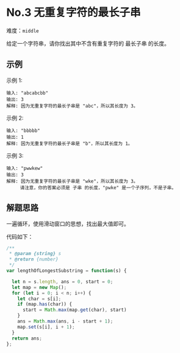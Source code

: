 # No.3 无重复字符的最长子串

难度：`middle`

给定一个字符串，请你找出其中不含有重复字符的 最长子串 的长度。

## 示例

示例 1:
```
输入: "abcabcbb"
输出: 3 
解释: 因为无重复字符的最长子串是 "abc"，所以其长度为 3。
```
示例 2:
```
输入: "bbbbb"
输出: 1
解释: 因为无重复字符的最长子串是 "b"，所以其长度为 1。
```
示例 3:
```
输入: "pwwkew"
输出: 3
解释: 因为无重复字符的最长子串是 "wke"，所以其长度为 3。
     请注意，你的答案必须是 子串 的长度，"pwke" 是一个子序列，不是子串。
```

## 解题思路

一遍循环，使用滑动窗口的思想，找出最大值即可。

代码如下：


```javascript
/**
 * @param {string} s
 * @return {number}
 */
var lengthOfLongestSubstring = function(s) {

  let n = s.length, ans = 0, start = 0;
  let map = new Map();
  for (let i = 0; i < n; i++) {
    let char = s[i];
    if (map.has(char)) {
      start = Math.max(map.get(char), start)
    }
    ans = Math.max(ans, i - start + 1);
    map.set(s[i], i + 1);
  }
  return ans;
};
```